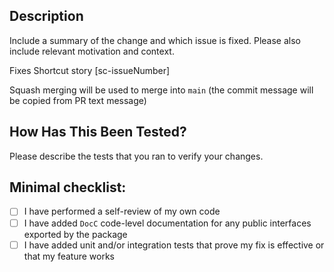 ## Description

Include a summary of the change and which issue is fixed. Please also include relevant motivation and context. 

Fixes Shortcut story [sc-issueNumber]

Squash merging will be used to merge into `main` (the commit message will be copied from PR text message)

## How Has This Been Tested?

Please describe the tests that you ran to verify your changes. 

## Minimal checklist:

- [ ] I have performed a self-review of my own code 
- [ ] I have added `DocC` code-level documentation for any public interfaces exported by the package
- [ ] I have added unit and/or integration tests that prove my fix is effective or that my feature works
